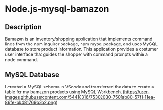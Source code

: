 # Node.js-mysql-bamazon

## Description
Bamazon is an inventory/shopping application that implements command lines from the npm inquirer package, npm mysql package, and uses MySQL database to store product information. This application provides a costumer user interface that guides the shopper with command prompts within a node command.

## MySQL Database
I created a MySQL schema in VScode and transferred the data to create a table for my bamazon products using MySQL Workbench.
(https://user-images.githubusercontent.com/54418316/75302030-7501ab80-57f1-11ea-86fe-bb481769b3b2.png)

